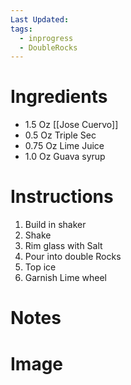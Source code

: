 ```yaml
---
Last Updated: 
tags:
  - inprogress
  - DoubleRocks
---
```


# Ingredients
- 1.5 Oz [[Jose Cuervo]]
- 0.5 Oz Triple Sec
- 0.75 Oz Lime Juice
- 1.0 Oz Guava syrup



# Instructions
1. Build in shaker
2. Shake
3. Rim glass with Salt
4. Pour into double Rocks
5. Top ice
6. Garnish Lime wheel


# Notes


# Image

